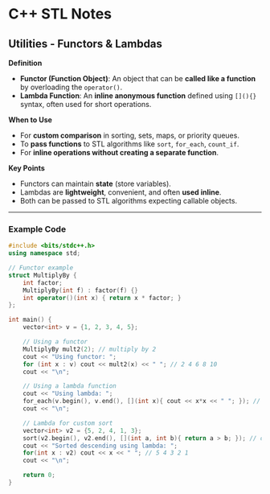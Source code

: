 # C++ STL Notes

## Utilities - Functors & Lambdas

**Definition**  
- **Functor (Function Object)**: An object that can be **called like a function** by overloading the `operator()`.  
- **Lambda Function**: An **inline anonymous function** defined using `[](){}` syntax, often used for short operations.  

**When to Use**  
- For **custom comparison** in sorting, sets, maps, or priority queues.  
- To **pass functions** to STL algorithms like `sort`, `for_each`, `count_if`.  
- For **inline operations without creating a separate function**.

**Key Points**  
- Functors can maintain **state** (store variables).  
- Lambdas are **lightweight**, convenient, and often **used inline**.  
- Both can be passed to STL algorithms expecting callable objects.

---

### Example Code

```cpp
#include <bits/stdc++.h>
using namespace std;

// Functor example
struct MultiplyBy {
    int factor;
    MultiplyBy(int f) : factor(f) {}
    int operator()(int x) { return x * factor; }
};

int main() {
    vector<int> v = {1, 2, 3, 4, 5};

    // Using a functor
    MultiplyBy mult2(2); // multiply by 2
    cout << "Using functor: ";
    for (int x : v) cout << mult2(x) << " "; // 2 4 6 8 10
    cout << "\n";

    // Using a lambda function
    cout << "Using lambda: ";
    for_each(v.begin(), v.end(), [](int x){ cout << x*x << " "; }); // 1 4 9 16 25
    cout << "\n";

    // Lambda for custom sort
    vector<int> v2 = {5, 2, 4, 1, 3};
    sort(v2.begin(), v2.end(), [](int a, int b){ return a > b; }); // descending
    cout << "Sorted descending using lambda: ";
    for(int x : v2) cout << x << " "; // 5 4 3 2 1
    cout << "\n";

    return 0;
}
